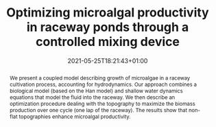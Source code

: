 ---
title: "Optimizing microalgal productivity in raceway ponds through a controlled mixing device"
authors: [Olivier Bernard, admin, Julien Salomon]
date: 2021-05-25T18:21:43+01:00
doi: "10.23919/ACC50511.2021.9482760"
publishDate: 2020-09-28T18:21:43+01:00

# Publication type.
# Legend: 0 = Uncategorized; 1 = Conference paper; 2 = Journal article;
# 3 = Preprint / Working Paper; 4 = Report; 5 = Book; 6 = Book section;
# 7 = Thesis; 8 = Patent
publication_types: ["1"]
publication: "In 2021 American Control Conference"
publication_short: "ACC2021"

abstract: We present a coupled model describing growth of microalgae in a raceway cultivation process, accounting for hydrodynamics. Our approach combines a biological model (based on the Han model) and shallow water dynamics equations that model the fluid into the raceway. We then describe an optimization procedure dealing with the topography to maximize the biomass production over one cycle (one lap of the raceway). The results show that non-flat topographies enhance microalgal productivity.

url_preprint: https://hal.archives-ouvertes.fr/hal-02970756

image:
  placement: 1
  caption: ""
  focal_point: "TopRight"
  preview_only: false
---